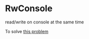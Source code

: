 # RwConsole
read/write on console at the same time

To solve [this problem](https://stackoverflow.com/questions/7464448/how-to-read-write-on-console-at-the-same-time-using-threads)
